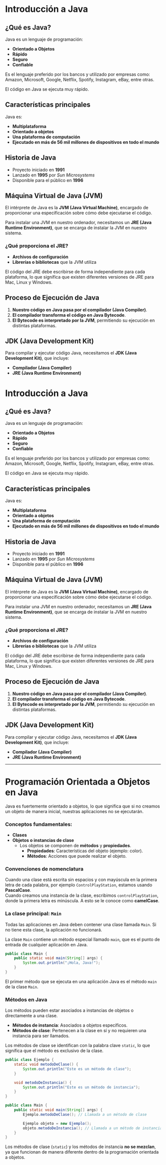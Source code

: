 # Introducción a Java

## ¿Qué es Java?

Java es un lenguaje de programación:

- **Orientado a Objetos**
- **Rápido**
- **Seguro**
- **Confiable**

Es el lenguaje preferido por los bancos y utilizado por empresas como:  
Amazon, Microsoft, Google, Netflix, Spotify, Instagram, eBay, entre otras.

El código en Java se ejecuta muy rápido.

## Características principales

Java es:

- **Multiplataforma**
- **Orientado a objetos**
- **Una plataforma de computación**
- **Ejecutado en más de 56 mil millones de dispositivos en todo el mundo**

## Historia de Java

- Proyecto iniciado en **1991**
- Lanzado en **1995** por _Sun Microsystems_
- Disponible para el público en **1996**

## Máquina Virtual de Java (JVM)

El intérprete de Java es la **JVM (Java Virtual Machine)**, encargado de proporcionar una especificación sobre cómo debe ejecutarse el código.

Para instalar una JVM en nuestro ordenador, necesitamos un **JRE (Java Runtime Environment)**, que se encarga de instalar la JVM en nuestro sistema.

### ¿Qué proporciona el JRE?

- **Archivos de configuración**
- **Librerías o bibliotecas** que la JVM utiliza

El código del JRE debe escribirse de forma independiente para cada plataforma, lo que significa que existen diferentes versiones de JRE para Mac, Linux y Windows.

## Proceso de Ejecución de Java

1. **Nuestro código en Java pasa por el compilador (Java Compiler)**.
2. **El compilador transforma el código en Java Bytecode**.
3. **El Bytecode es interpretado por la JVM**, permitiendo su ejecución en distintas plataformas.

## JDK (Java Development Kit)

Para compilar y ejecutar código Java, necesitamos el **JDK (Java Development Kit)**, que incluye:

- **Compilador (Java Compiler)**
- **JRE (Java Runtime Environment)**

# Introducción a Java

## ¿Qué es Java?

Java es un lenguaje de programación:

- **Orientado a Objetos**
- **Rápido**
- **Seguro**
- **Confiable**

Es el lenguaje preferido por los bancos y utilizado por empresas como:  
Amazon, Microsoft, Google, Netflix, Spotify, Instagram, eBay, entre otras.

El código en Java se ejecuta muy rápido.

## Características principales

Java es:

- **Multiplataforma**
- **Orientado a objetos**
- **Una plataforma de computación**
- **Ejecutado en más de 56 mil millones de dispositivos en todo el mundo**

## Historia de Java

- Proyecto iniciado en **1991**
- Lanzado en **1995** por _Sun Microsystems_
- Disponible para el público en **1996**

## Máquina Virtual de Java (JVM)

El intérprete de Java es la **JVM (Java Virtual Machine)**, encargado de proporcionar una especificación sobre cómo debe ejecutarse el código.

Para instalar una JVM en nuestro ordenador, necesitamos un **JRE (Java Runtime Environment)**, que se encarga de instalar la JVM en nuestro sistema.

### ¿Qué proporciona el JRE?

- **Archivos de configuración**
- **Librerías o bibliotecas** que la JVM utiliza

El código del JRE debe escribirse de forma independiente para cada plataforma, lo que significa que existen diferentes versiones de JRE para Mac, Linux y Windows.

## Proceso de Ejecución de Java

1. **Nuestro código en Java pasa por el compilador (Java Compiler)**.
2. **El compilador transforma el código en Java Bytecode**.
3. **El Bytecode es interpretado por la JVM**, permitiendo su ejecución en distintas plataformas.

## JDK (Java Development Kit)

Para compilar y ejecutar código Java, necesitamos el **JDK (Java Development Kit)**, que incluye:

- **Compilador (Java Compiler)**
- **JRE (Java Runtime Environment)**

---

# Programación Orientada a Objetos en Java

Java es fuertemente orientado a objetos, lo que significa que si no creamos un objeto de manera inicial, nuestras aplicaciones no se ejecutarán.

### Conceptos fundamentales:

- **Clases**
- **Objetos o instancias de clase**
  - Los objetos se componen de **métodos** y **propiedades**.
    - **Propiedades**: Características del objeto (ejemplo: color).
    - **Métodos**: Acciones que puede realizar el objeto.

### Convenciones de nomenclatura

Cuando una clase está escrita sin espacios y con mayúscula en la primera letra de cada palabra, por ejemplo `ControlPlayStation`, estamos usando **PascalCase**.  
Cuando creamos una instancia de la clase, escribimos `controlPlayStation`, donde la primera letra es minúscula. A esto se le conoce como **camelCase**.

### La clase principal: `Main`

Todas las aplicaciones en Java deben contener una clase llamada `Main`. Si no tiene esta clase, la aplicación no funcionará.

La clase `Main` contiene un método especial llamado `main`, que es el punto de entrada de cualquier aplicación en Java.

```java
public class Main {
    public static void main(String[] args) {
        System.out.println("¡Hola, Java!");
    }
}
```

El primer método que se ejecuta en una aplicación Java es el método `main` de la clase `Main`.

### Métodos en Java

Los métodos pueden estar asociados a instancias de objetos o directamente a una clase.

- **Métodos de instancia**: Asociados a objetos específicos.
- **Métodos de clase**: Pertenecen a la clase en sí y no requieren una instancia para ser llamados.

Los métodos de clase se identifican con la palabra clave `static`, lo que significa que el método es exclusivo de la clase.

```java
public class Ejemplo {
    static void metodoDeClase() {
        System.out.println("Este es un método de clase");
    }

    void metodoDeInstancia() {
        System.out.println("Este es un método de instancia");
    }
}

public class Main {
    public static void main(String[] args) {
        Ejemplo.metodoDeClase(); // Llamada a un método de clase

        Ejemplo objeto = new Ejemplo();
        objeto.metodoDeInstancia(); // Llamada a un método de instancia
    }
}
```

Los métodos de clase (`static`) y los métodos de instancia **no se mezclan**, ya que funcionan de manera diferente dentro de la programación orientada a objetos.
